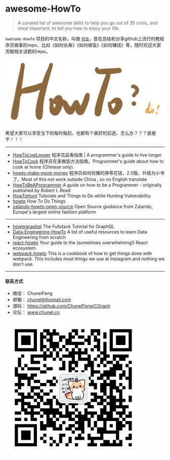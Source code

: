 # awesome-HowTo

> A curated list of awesome skills to help you go out of 35 crisis, and most important, to tell you how to enjoy your life.

`awesome-HowTo` 项目的中文名称，叫做 [`好途`](https://github.com/ChunelFeng/awesome-HowTo)，意在总结和分享github上流行的教程序员做事的repo，比如《如何长寿》《如何做饭》《如何赚钱》等，随时欢迎大家贡献相关话题的repo。

![HowToLogo](https://github.com/ChunelFeng/awesome-HowTo/blob/main/image/HowTo.jpeg)

希望大家可以享受当下的每时每刻，也都有个美好的前途。怎么办？？？直接干！！！

----
* [HowToLiveLonger](https://github.com/geekan/HowToLiveLonger) 程序员延寿指南 | A programmer's guide to live longer
* [HowToCook](https://github.com/Anduin2017/HowToCook) 程序员在家做饭方法指南。Programmer's guide about how to cook at home (Chinese only).
* [howto-make-more-money](https://github.com/easychen/howto-make-more-money) 程序员如何优雅的挣零花钱，2.0版，升级为小书了。Most of this not work outside China , so no English translate
* [HowToBeAProgrammer](https://github.com/braydie/HowToBeAProgrammer) A guide on how to be a Programmer - originally published by Robert L Read
* [HowToHunt](https://github.com/KathanP19/HowToHunt) Tutorials and Things to Do while Hunting Vulnerability.
* [howto](https://github.com/codeforamerica/howto) How To Do Things
* [zalando-howto-open-source](https://github.com/zalando/zalando-howto-open-source) Open Source guidance from Zalando, Europe's largest online fashion platform
----
* [howtographql](https://github.com/howtographql/howtographql) The Fullstack Tutorial for GraphQL
* [Data-Engineering-HowTo](https://github.com/adilkhash/Data-Engineering-HowTo) A list of useful resources to learn Data Engineering from scratch
* [react-howto](https://github.com/petehunt/react-howto) Your guide to the (sometimes overwhelming!) React ecosystem.
* [webpack-howto](https://github.com/petehunt/webpack-howto) This is a cookbook of how to get things done with webpack. This includes most things we use at Instagram and nothing we don't use.

----
#### 联系方式

* 微信： ChunelFeng
* 邮箱： chunel@foxmail.com
* 源码： https://github.com/ChunelFeng/CGraph
* 论坛： www.chunel.cn

![HowToLogo](https://github.com/ChunelFeng/awesome-HowTo/blob/main/image/HowTo%20Author.jpeg)
